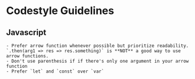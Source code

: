 Codestyle Guidelines 
====================

## Javascript
    - Prefer arrow function whenever possible but prioritize readability. `.then(arg1 => res => res.something)` is **NOT** a good way to use arrow functions.
    - Don't use parenthesis if if there's only one argument in your arrow function
    - Prefer `let` and `const` over `var`

